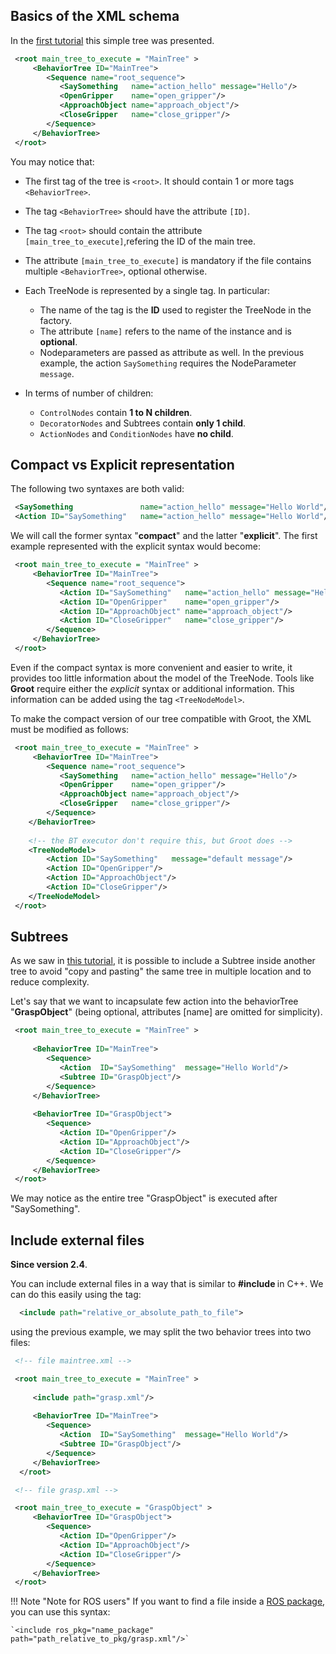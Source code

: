 
## Basics of the XML schema

In the [first tutorial](tutorial_A_create_trees.md) this simple tree
was presented.

``` XML
 <root main_tree_to_execute = "MainTree" >
     <BehaviorTree ID="MainTree">
        <Sequence name="root_sequence">
           <SaySomething   name="action_hello" message="Hello"/>
           <OpenGripper    name="open_gripper"/>
           <ApproachObject name="approach_object"/>
           <CloseGripper   name="close_gripper"/>
        </Sequence>
     </BehaviorTree>
 </root>
```

You may notice that:

- The first tag of the tree is `<root>`. It should contain 1 or more tags `<BehaviorTree>`.

- The tag `<BehaviorTree>` should have the attribute `[ID]`.


- The tag `<root>` should contain the attribute `[main_tree_to_execute]`,refering the ID of the main tree. 

- The attribute `[main_tree_to_execute]` is mandatory if the file contains multiple `<BehaviorTree>`, 
  optional otherwise.

- Each TreeNode is represented by a single tag. In particular:

     - The name of the tag is the __ID__ used to register the TreeNode in the factory.
     - The attribute `[name]` refers to the name of the instance and is __optional__.
     - Nodeparameters are passed as attribute as well. In the previous example, the action 
     `SaySomething` requires the NodeParameter `message`.

- In terms of number of children:

     - `ControlNodes` contain __1 to N children__.
     - `DecoratorNodes` and Subtrees contain __only 1 child__.
     - `ActionNodes` and `ConditionNodes` have __no child__. 
     

## Compact vs Explicit representation

The following two syntaxes are both valid:

``` XML
 <SaySomething               name="action_hello" message="Hello World"/>
 <Action ID="SaySomething"   name="action_hello" message="Hello World"/>
```

We will call the former syntax "__compact__" and the latter "__explicit__".
The first example represented with the explicit syntax would become:

``` XML
 <root main_tree_to_execute = "MainTree" >
     <BehaviorTree ID="MainTree">
        <Sequence name="root_sequence">
           <Action ID="SaySomething"   name="action_hello" message="Hello"/>
           <Action ID="OpenGripper"    name="open_gripper"/>
           <Action ID="ApproachObject" name="approach_object"/>
           <Action ID="CloseGripper"   name="close_gripper"/>
        </Sequence>
     </BehaviorTree>
 </root>
```

Even if the compact syntax is more convenient and easier to write, it provides 
too little information about the model of the TreeNode. Tools like __Groot__ require either
the _explicit_ syntax or additional information.
This information can be added using the tag `<TreeNodeModel>`.

To make the compact version of our tree compatible with Groot, the XML must be modified as follows:


``` XML
 <root main_tree_to_execute = "MainTree" >
     <BehaviorTree ID="MainTree">
        <Sequence name="root_sequence">
           <SaySomething   name="action_hello" message="Hello"/>
           <OpenGripper    name="open_gripper"/>
           <ApproachObject name="approach_object"/>
           <CloseGripper   name="close_gripper"/>
        </Sequence>
    </BehaviorTree>
	
	<!-- the BT executor don't require this, but Groot does --> 	
    <TreeNodeModel>
        <Action ID="SaySomething"   message="default message"/>
        <Action ID="OpenGripper"/>
        <Action ID="ApproachObject"/>
        <Action ID="CloseGripper"/>      
    </TreeNodeModel>
 </root>
```

## Subtrees

As we saw in [this tutorial](tutorial_D_subtrees.md), it is possible to include
a Subtree inside another tree to avoid "copy and pasting" the same tree in
multiple location and to reduce complexity.

Let's say that we want to incapsulate few action into the behaviorTree "__GraspObject__" 
(being optional, attributes [name] are omitted for simplicity).

``` XML  hl_lines="6"
 <root main_tree_to_execute = "MainTree" >
 
     <BehaviorTree ID="MainTree">
        <Sequence>
           <Action  ID="SaySomething"  message="Hello World"/>
           <Subtree ID="GraspObject"/>
        </Sequence>
     </BehaviorTree>
     
     <BehaviorTree ID="GraspObject">
        <Sequence>
           <Action ID="OpenGripper"/>
           <Action ID="ApproachObject"/>
           <Action ID="CloseGripper"/>
        </Sequence>
     </BehaviorTree>  
 </root>
```

We may notice as the entire tree "GraspObject" is executed after "SaySomething".

## Include external files

__Since version 2.4__.

You can include external files in a way that is similar to __#include <file>__ in C++.
We can do this easily using the tag:

``` XML
  <include path="relative_or_absolute_path_to_file">
``` 

using the previous example, we may split the two behavior trees into two files:


``` XML hl_lines="5"
 <!-- file maintree.xml -->

 <root main_tree_to_execute = "MainTree" >
	 
	 <include path="grasp.xml"/>
	 
     <BehaviorTree ID="MainTree">
        <Sequence>
           <Action  ID="SaySomething"  message="Hello World"/>
           <Subtree ID="GraspObject"/>
        </Sequence>
     </BehaviorTree>
  </root>
``` 

``` XML
 <!-- file grasp.xml -->

 <root main_tree_to_execute = "GraspObject" >
     <BehaviorTree ID="GraspObject">
        <Sequence>
           <Action ID="OpenGripper"/>
           <Action ID="ApproachObject"/>
           <Action ID="CloseGripper"/>
        </Sequence>
     </BehaviorTree>  
 </root>
```

!!! Note "Note for ROS users"
    If you want to find a file inside a [ROS package](http://wiki.ros.org/Packages), 
    you can use this syntax:
    
    `<include ros_pkg="name_package"  path="path_relative_to_pkg/grasp.xml"/>`



 





       

